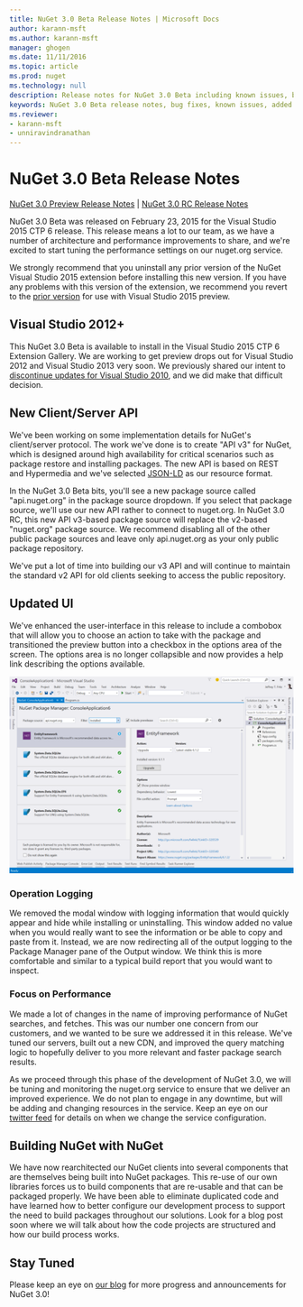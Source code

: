 ```yaml
---
title: NuGet 3.0 Beta Release Notes | Microsoft Docs
author: karann-msft
ms.author: karann-msft
manager: ghogen
ms.date: 11/11/2016
ms.topic: article
ms.prod: nuget
ms.technology: null
description: Release notes for NuGet 3.0 Beta including known issues, bug fixes, added features, and DCRs.
keywords: NuGet 3.0 Beta release notes, bug fixes, known issues, added features, DCRs
ms.reviewer:
- karann-msft
- unniravindranathan
---
```


# NuGet 3.0 Beta Release Notes

[NuGet 3.0 Preview Release Notes](../release-notes/nuget-3.0-preview.md) | [NuGet 3.0 RC Release Notes](../release-notes/nuget-3.0-rc.md)

NuGet 3.0 Beta was released on February 23, 2015 for the Visual Studio 2015 CTP 6 release. This release means a lot to our team, as we have a number of architecture and performance improvements to share, and we're excited to start tuning the performance settings on our nuget.org service.

We strongly recommend that you uninstall any prior version of the NuGet Visual Studio 2015 extension before installing this new version.  If you have any problems with this version of the extension, we recommend you revert to the [prior version](http://nuget.codeplex.com/downloads/get/909582) for use with Visual Studio 2015 preview.

## Visual Studio 2012+

This NuGet 3.0 Beta is available to install in the Visual Studio 2015 CTP 6 Extension Gallery. We are working to get preview drops out for Visual Studio 2012 and Visual Studio 2013 very soon. We previously shared our intent to [discontinue updates for Visual Studio 2010](http://blog.nuget.org/20141002/visual-studio-2010.html), and we did make that difficult decision.

## New Client/Server API

We've been working on some implementation details for NuGet's client/server protocol. The work we've done is to create "API v3" for NuGet, which is designed around high availability for critical scenarios such as package restore and installing packages. The new API is based on REST and Hypermedia and we've selected [JSON-LD](http://json-ld.org) as our resource format.

In the NuGet 3.0 Beta bits, you'll see a new package source called "api.nuget.org" in the package source dropdown.   If you select that package source, we'll use our new API rather to connect to nuget.org. In NuGet 3.0 RC, this new API v3-based package source will replace the v2-based "nuget.org" package source.  We recommend disabling all of the other public package sources and leave only api.nuget.org as your only public package repository.

We've put a lot of time into building our v3 API and will continue to maintain the standard v2 API for old clients seeking to access the public repository.

## Updated UI

We've enhanced the user-interface in this release to include a combobox that will allow you to choose an action to take with the package and transitioned the preview button into a checkbox in the options area of the screen.  The options area is no longer collapsible and now provides a help link describing the options available.

![The new NuGet UI](./media/NuGet-3.0-Beta/updated-ui.png)


### Operation Logging

We removed the modal window with logging information that would quickly appear and hide while installing or uninstalling.  This window added no value when you would really want to see the information or be able to copy and paste from it.  Instead, we are now redirecting all of the output logging to the Package Manager pane of the Output window.  We think this is more comfortable and similar to a typical build report that you would want to inspect.


### Focus on Performance

We made a lot of changes in the name of improving performance of NuGet searches, and fetches.  This was our number one concern from our customers, and we wanted to be sure we addressed it in this release.  We've tuned our servers, built out a new CDN, and improved the query matching logic to hopefully deliver to you more relevant and faster package search results.

As we proceed through this phase of the development of NuGet 3.0, we will be tuning and monitoring the nuget.org service to ensure that we deliver an improved experience.  We do not plan to engage in any downtime, but will be adding and changing resources in the service.  Keep an eye on our [twitter feed](http://twitter.com/nuget) for details on when we change the service configuration.

## Building NuGet with NuGet

We have now rearchitected our NuGet clients into several components that are themselves being built into NuGet packages. This re-use of our own libraries forces us to build components that are re-usable and that can be packaged properly.  We have been able to eliminate duplicated code and have learned how to better configure our development process to support the need to build packages throughout our solutions.  Look for a blog post soon where we will talk about how the code projects are structured and how our build process works.

## Stay Tuned

Please keep an eye on [our blog](http://blog.nuget.org) for more progress and announcements for NuGet 3.0!
